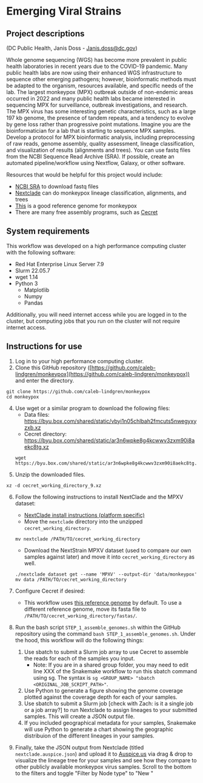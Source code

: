 # Emerging Viral Strains 

## Project descriptions

(DC Public Health, Janis Doss - Janis.doss@dc.gov)

Whole genome sequencing (WGS) has become more prevalent in public health laboratories in recent years due to the COVID-19 pandemic. Many public health labs are now using their enhanced WGS infrastructure to sequence other emerging pathogens; however, bioinformatic methods must be adapted to the organism, resources available, and specific needs of the lab. The largest monkeypox (MPX) outbreak outside of non-endemic areas occurred in 2022 and many public health labs became interested in sequencing MPX for surveillance, outbreak investigations, and research. The MPX virus has some interesting genetic characteristics, such as a large 197 kb genome, the presence of tandem repeats, and a tendency to evolve by gene loss rather than progressive point mutations. Imagine you are the bioinformatician for a lab that is starting to sequence MPX samples. Develop a protocol for MPX bioinformatic analysis, including preprocessing of raw reads, genome assembly, quality assessment, lineage classification, and visualization of results (alignments and trees). You can use fastq files from the NCBI Sequence Read Archive (SRA). If possible, create an automated pipeline/workflow using Nextflow, Galaxy, or other software.
 
Resources that would be helpful for this project would include:
- [NCBI SRA](https://www.ncbi.nlm.nih.gov/sra) to download fastq files
- [Nextclade](https://clades.nextstrain.org/) can do monkeypox lineage classification, alignments, and trees
- [This](https://www.ncbi.nlm.nih.gov/nuccore/NC_063383) is a good reference genome for monkeypox
- There are many free assembly programs, such as [Cecret](https://github.com/UPHL-BioNGS/Cecret)

## System requirements

This workflow was developed on a high performance computing cluster with the following software:

- Red Hat Enterprise Linux Server 7.9
- Slurm 22.05.7
- wget 1.14
- Python 3
    - Matplotlib
    - Numpy
    - Pandas
    
Additionally, you will need internet access while you are logged in to the cluster, but computing jobs that you run on the cluster will not require internet access. 

## Instructions for use

1. Log in to your high performance computing cluster. 
2. Clone this GitHub repository ([https://github.com/caleb-lindgren/monkeypox](https://github.com/caleb-lindgren/monkeypox)) and enter the directory.
```unix
git clone https://github.com/caleb-lindgren/monkeypox
cd monkeypox
```
4. Use wget or a similar program to download the following files:
    - Data files: https://byu.box.com/shared/static/vbyi1n05chlbah2fmcuts5nwegyxyzxb.xz
    - Cecret directory: https://byu.box.com/shared/static/ar3n6wpke8g4kcwwv3zxm90i8aekc8tg.xz
    ```unix
    wget https://byu.box.com/shared/static/ar3n6wpke8g4kcwwv3zxm90i8aekc8tg.xz
    ```
4. Unzip the downloaded files.
 ```unix
xz -d cecret_working_directory_9.xz
```
6. Follow the following instructions to install NextClade and the MPXV dataset:
    - [NextClade install instructions (platform specific)](https://docs.nextstrain.org/projects/nextclade/en/stable/user/nextclade-cli.html#download-from-command-line)
	- Move the `nextclade` directory into the unzipped `cecret_working_directory`.
	```unix
	mv nextclade /PATH/TO/cecret_working_directory
	```
	- Download the NextStrain MPXV dataset (used to compare our own samples against later) and move it into `cecret_working_directory` as well.
	```unix
	./nextclade dataset get --name 'MPXV' --output-dir 'data/monkeypox'
	mv data /PATH/TO/cecret_working_directory
	```

6. Configure Cecret if desired:
    - This workflow uses [this reference genome](https://www.ncbi.nlm.nih.gov/nuccore/NC_063383) by default. To use a different reference genome, move its fasta file to `/PATH/TO/cecret_working_directory/fastas/`.
7. Run the bash script `STEP_1_assemble_genomes.sh` within the GitHub repository using the command `bash STEP_1_assemble_genomes.sh`. Under the hood, this workflow will do the following things:
    1. Use sbatch to submit a Slurm job array to use Cecret to assemble the reads for each of the samples you input.
        - Note: If you are in a shared group folder, you may need to edit line XXX of the Snakemake workflow to run this sbatch command using sg. The syntax is `sg <GROUP_NAME> "sbatch <ORIGINAL_JOB_SCRIPT_PATH>"`.
    2. Use Python to generate a figure showing the genome coverage plotted against the coverage depth for each of your samples.
    3. Use sbatch to submit a Slurm job [check with Zach: is it a single job or a job array?] to run Nextclade to assign lineages to your submitted samples. This will create a JSON output file.
    4. If you included geographical metadata for your samples, Snakemake will use Python to generate a chart showing the geographic distribuion of the different lineages in your samples.
8. Finally, take the JSON output from Nextclade (titled `nextclade.auspice.json`) and upload it to [Auspice.us](auspice.us) via drag & drop to visualize the lineage tree for your samples and see how they compare to other publicly available monkeypox virus samples. Scroll to the bottom to the filters and toggle "Filter by Node type" to "New "
